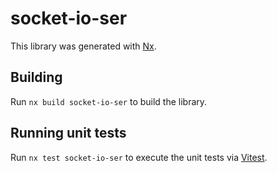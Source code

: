 # socket-io-ser

This library was generated with [Nx](https://nx.dev).

## Building

Run `nx build socket-io-ser` to build the library.

## Running unit tests

Run `nx test socket-io-ser` to execute the unit tests via [Vitest](https://vitest.dev/).
